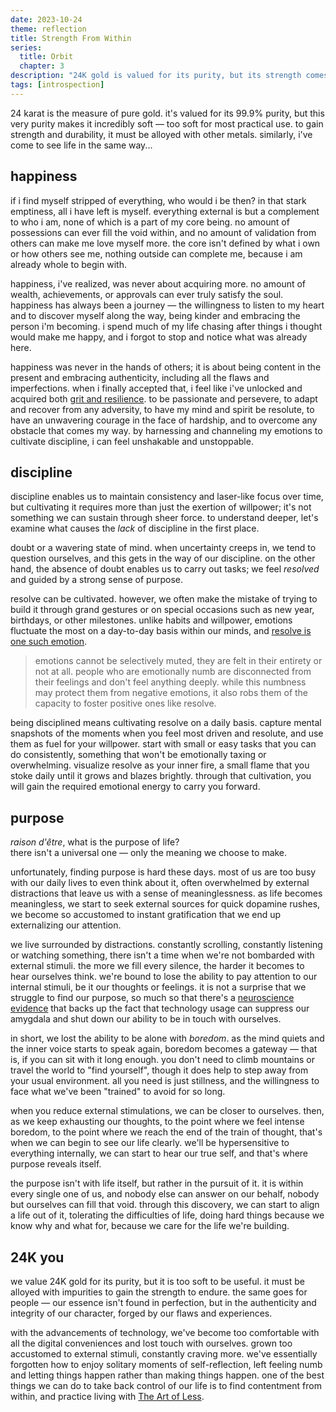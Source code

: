 ```yaml
---
date: 2023-10-24
theme: reflection
title: Strength From Within
series:
  title: Orbit
  chapter: 3
description: "24K gold is valued for its purity, but its strength comes from alloys. similarly, our character is forged not from perfection, but from our flaws and experiences."
tags: [introspection]
---
```


24 karat is the measure of pure gold. it's valued for its 99.9% purity, but this very purity makes it incredibly soft — too soft for most practical use. to gain strength and durability, it must be alloyed with other metals. similarly, i've come to see life in the same way...

## happiness

if i find myself stripped of everything, who would i be then? in that stark emptiness, all i have left is myself. everything external is but a complement to who i am, none of which is a part of my core being. no amount of possessions can ever fill the void within, and no amount of validation from others can make me love myself more. the core isn't defined by what i own or how others see me, nothing outside can complete me, because i am already whole to begin with.

happiness, i've realized, was never about acquiring more. no amount of wealth, achievements, or approvals can ever truly satisfy the soul. happiness has always been a journey — the willingness to listen to my heart and to discover myself along the way, being kinder and embracing the person i'm becoming. i spend much of my life chasing after things i thought would make me happy, and i forgot to stop and notice what was already here.

happiness was never in the hands of others; it is about being content in the present and embracing authenticity, including all the flaws and imperfections. when i finally accepted that, i feel like i've unlocked and acquired both [grit and resilience](https://www.youtube.com/watch?v=8Fd06U-3TAY&t=641s). to be passionate and persevere, to adapt and recover from any adversity, to have my mind and spirit be resolute, to have an unwavering courage in the face of hardship, and to overcome any obstacle that comes my way. by harnessing and channeling my emotions to cultivate discipline, i can feel unshakable and unstoppable.

## discipline

discipline enables us to maintain consistency and laser-like focus over time, but cultivating it requires more than just the exertion of willpower; it's not something we can sustain through sheer force. to understand deeper, let's examine what causes the *lack* of discipline in the first place.

doubt or a wavering state of mind. when uncertainty creeps in, we tend to question ourselves, and this gets in the way of our discipline. on the other hand, the absence of doubt enables us to carry out tasks; we feel *resolved* and guided by a strong sense of purpose.

resolve can be cultivated. however, we often make the mistake of trying to build it through grand gestures or on special occasions such as new year, birthdays, or other milestones. unlike habits and willpower, emotions fluctuate the most on a day-to-day basis within our minds, and [resolve is one such emotion](https://www.youtube.com/watch?v=0N0LV0mqTYQ).

> emotions cannot be selectively muted, they are felt in their entirety or not at all. people who are emotionally numb are disconnected from their feelings and don't feel anything deeply. while this numbness may protect them from negative emotions, it also robs them of the capacity to foster positive ones like resolve.

being disciplined means cultivating resolve on a daily basis. capture mental snapshots of the moments when you feel most driven and resolute, and use them as fuel for your willpower. start with small or easy tasks that you can do consistently, something that won't be emotionally taxing or overwhelming. visualize resolve as your inner fire, a small flame that you stoke daily until it grows and blazes brightly. through that cultivation, you will gain the required emotional energy to carry you forward.

## purpose

*raison d'être*, what is the purpose of life? \
there isn't a universal one — only the meaning we choose to make.

unfortunately, finding purpose is hard these days. most of us are too busy with our daily lives to even think about it, often overwhelmed by external distractions that leave us with a sense of meaninglessness. as life becomes meaningless, we start to seek external sources for quick dopamine rushes, we become so accustomed to instant gratification that we end up externalizing our attention.

we live surrounded by distractions. constantly scrolling, constantly listening or watching something, there isn't a time when we're not bombarded with external stimuli. the more we fill every silence, the harder it becomes to hear ourselves think. we're bound to lose the ability to pay attention to our internal stimuli, be it our thoughts or feelings. it is not a surprise that we struggle to find our purpose, so much so that there's a [neuroscience evidence](https://youtu.be/NuHEY7CjjTI?si=0JcX0_xwzcxByg46&t=606) that backs up the fact that technology usage can suppress our amygdala and shut down our ability to be in touch with ourselves.

in short, we lost the ability to be alone with *boredom*. as the mind quiets and the inner voice starts to speak again, boredom becomes a gateway — that is, if you can sit with it long enough. you don't need to climb mountains or travel the world to "find yourself", though it does help to step away from your usual environment. all you need is just stillness, and the willingness to face what we've been "trained" to avoid for so long.

when you reduce external stimulations, we can be closer to ourselves. then, as we keep exhausting our thoughts, to the point where we feel intense boredom, to the point where we reach the end of the train of thought, that's when we can begin to see our life clearly. we'll be hypersensitive to everything internally, we can start to hear our true self, and that's where purpose reveals itself.

the purpose isn't with life itself, but rather in the pursuit of it. it is within every single one of us, and nobody else can answer on our behalf, nobody but ourselves can fill that void. through this discovery, we can start to align a life out of it, tolerating the difficulties of life, doing hard things because we know why and what for, because we care for the life we're building.

## 24K you

we value 24K gold for its purity, but it is too soft to be useful. it must be alloyed with impurities to gain the strength to endure. the same goes for people — our essence isn't found in perfection, but in the authenticity and integrity of our character, forged by our flaws and experiences.

with the advancements of technology, we've become too comfortable with all the digital conveniences and lost touch with ourselves. grown too accustomed to external stimuli, constantly craving more. we've essentially forgotten how to enjoy solitary moments of self-reflection, left feeling numb and letting things happen rather than making things happen. one of the best things we can do to take back control of our life is to find contentment from within, and practice living with [The Art of Less](/posts/art-of-less).
